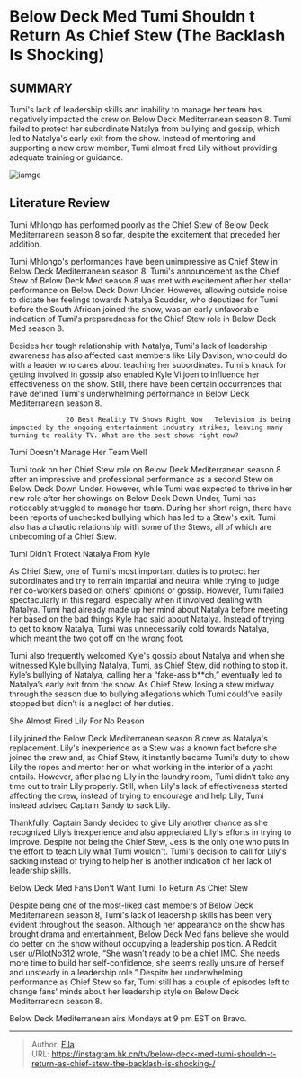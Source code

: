 # Below Deck Med Tumi Shouldn t Return As Chief Stew (The Backlash Is Shocking) 


## SUMMARY 



  Tumi&#39;s lack of leadership skills and inability to manage her team has negatively impacted the crew on Below Deck Mediterranean season 8.   Tumi failed to protect her subordinate Natalya from bullying and gossip, which led to Natalya&#39;s early exit from the show.   Instead of mentoring and supporting a new crew member, Tumi almost fired Lily without providing adequate training or guidance.  

![iamge](https://static1.srcdn.com/wordpress/wp-content/uploads/2023/12/below-deck-med_-tumi-shouldn-t-return-as-chief-stew-the-backlash-is-shocking.jpg)

## Literature Review
Tumi Mhlongo has performed poorly as the Chief Stew of Below Deck Mediterranean season 8 so far, despite the excitement that preceded her addition.




Tumi Mhlongo&#39;s performances have been unimpressive as Chief Stew in Below Deck Mediterranean season 8. Tumi&#39;s announcement as the Chief Stew of Below Deck Med season 8 was met with excitement after her stellar performance on Below Deck Down Under. However, allowing outside noise to dictate her feelings towards Natalya Scudder, who deputized for Tumi before the South African joined the show, was an early unfavorable indication of Tumi&#39;s preparedness for the Chief Stew role in Below Deck Med season 8.




Besides her tough relationship with Natalya, Tumi&#39;s lack of leadership awareness has also affected cast members like Lily Davison, who could do with a leader who cares about teaching her subordinates. Tumi&#39;s knack for getting involved in gossip also enabled Kyle Viljoen to influence her effectiveness on the show. Still, there have been certain occurrences that have defined Tumi&#39;s underwhelming performance in Below Deck Mediterranean season 8.

                  20 Best Reality TV Shows Right Now   Television is being impacted by the ongoing entertainment industry strikes, leaving many turning to reality TV. What are the best shows right now?    


 Tumi Doesn&#39;t Manage Her Team Well 
         

Tumi took on her Chief Stew role on Below Deck Mediterranean season 8 after an impressive and professional performance as a second Stew on Below Deck Down Under. However, while Tumi was expected to thrive in her new role after her showings on Below Deck Down Under, Tumi has noticeably struggled to manage her team. During her short reign, there have been reports of unchecked bullying which has led to a Stew&#39;s exit. Tumi also has a chaotic relationship with some of the Stews, all of which are unbecoming of a Chief Stew.






 Tumi Didn&#39;t Protect Natalya From Kyle 
          

As Chief Stew, one of Tumi&#39;s most important duties is to protect her subordinates and try to remain impartial and neutral while trying to judge her co-workers based on others&#39; opinions or gossip. However, Tumi failed spectacularly in this regard, especially when it involved dealing with Natalya. Tumi had already made up her mind about Natalya before meeting her based on the bad things Kyle had said about Natalya. Instead of trying to get to know Natalya, Tumi was unnecessarily cold towards Natalya, which meant the two got off on the wrong foot.

Tumi also frequently welcomed Kyle&#39;s gossip about Natalya and when she witnessed Kyle bullying Natalya, Tumi, as Chief Stew, did nothing to stop it. Kyle’s bullying of Natalya, calling her a “fake-ass b**ch,” eventually led to Natalya’s early exit from the show. As Chief Stew, losing a stew midway through the season due to bullying allegations which Tumi could’ve easily stopped but didn’t is a neglect of her duties.






 She Almost Fired Lily For No Reason 
          

Lily joined the Below Deck Mediterranean season 8 crew as Natalya&#39;s replacement. Lily&#39;s inexperience as a Stew was a known fact before she joined the crew and, as Chief Stew, it instantly became Tumi&#39;s duty to show Lily the ropes and mentor her on what working in the interior of a yacht entails. However, after placing Lily in the laundry room, Tumi didn’t take any time out to train Lily properly. Still, when Lily&#39;s lack of effectiveness started affecting the crew, instead of trying to encourage and help Lily, Tumi instead advised Captain Sandy to sack Lily.

Thankfully, Captain Sandy decided to give Lily another chance as she recognized Lily’s inexperience and also appreciated Lily&#39;s efforts in trying to improve. Despite not being the Chief Stew, Jess is the only one who puts in the effort to teach Lily what Tumi wouldn&#39;t. Tumi&#39;s decision to call for Lily&#39;s sacking instead of trying to help her is another indication of her lack of leadership skills.






 Below Deck Med Fans Don&#39;t Want Tumi To Return As Chief Stew 

 

Despite being one of the most-liked cast members of Below Deck Mediterranean season 8, Tumi&#39;s lack of leadership skills has been very evident throughout the season. Although her appearance on the show has brought drama and entertainment, Below Deck Med fans believe she would do better on the show without occupying a leadership position. A Reddit user u/PilotNo312 wrote, “She wasn’t ready to be a chief IMO. She needs more time to build her self-confidence, she seems really unsure of herself and unsteady in a leadership role.” Despite her underwhelming performance as Chief Stew so far, Tumi still has a couple of episodes left to change fans&#39; minds about her leadership style on Below Deck Mediterranean season 8.



Below Deck Mediterranean airs Mondays at 9 pm EST on Bravo.









---

> Author: [Ella](https://instagram.hk.cn/)  
> URL: https://instagram.hk.cn/tv/below-deck-med-tumi-shouldn-t-return-as-chief-stew-the-backlash-is-shocking-/  

